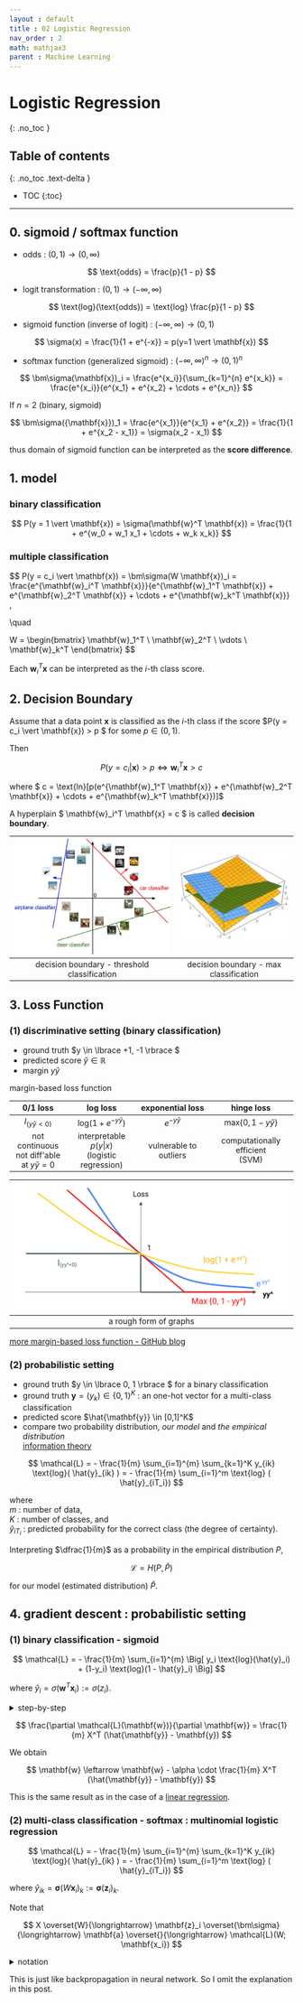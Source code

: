 ```yaml
---
layout : default
title : 02 Logistic Regression
nav_order : 2
math: mathjax3
parent : Machine Learning
---
```


# Logistic Regression
{: .no_toc }

## Table of contents
{: .no_toc .text-delta }

- TOC
{:toc}

---

## 0. sigmoid / softmax function

- odds : $(0, 1) \rightarrow (0, \infty)$

$$
\text{odds} = \frac{p}{1 - p}
$$

- logit transformation : $(0, 1) \rightarrow (-\infty, \infty)$

$$
\text{log}(\text{odds}) = \text{log} \frac{p}{1 - p}
$$

- sigmoid function (inverse of logit) : $(-\infty, \infty) \rightarrow (0, 1)$

$$
\sigma(x) = \frac{1}{1 + e^{-x}} = p(y=1 \vert \mathbf{x})
$$

- softmax function (generalized sigmoid) : $(-\infty, \infty)^n \rightarrow (0, 1)^n$

$$
\bm\sigma(\mathbf{x})_i = \frac{e^{x_i}}{\sum_{k=1}^{n} e^{x_k}} = \frac{e^{x_i}}{e^{x_1} + e^{x_2} + \cdots + e^{x_n}}
$$

If $n=2$ (binary, sigmoid)

$$
\bm\sigma({\mathbf{x}})_1 = \frac{e^{x_1}}{e^{x_1} + e^{x_2}} = \frac{1}{1 + e^{x_2 - x_1}} = \sigma(x_2 - x_1)
$$

thus domain of sigmoid function can be interpreted as the **score difference**.


## 1. model

### binary classification

$$
P(y = 1 \vert \mathbf{x}) 
= \sigma(\mathbf{w}^T \mathbf{x})
= \frac{1}{1 + e^{w_0 + w_1 x_1 + \cdots + w_k x_k}}
$$


### multiple classification

$$
P(y = c_i \vert \mathbf{x})
= \bm\sigma(W \mathbf{x})_i
= \frac{e^{\mathbf{w}_i^T \mathbf{x}}}{e^{\mathbf{w}_1^T \mathbf{x}} + e^{\mathbf{w}_2^T \mathbf{x}} + \cdots + e^{\mathbf{w}_k^T \mathbf{x}}}
,

\quad

W = 
\begin{bmatrix} 
    \mathbf{w}_1^T \\
    \mathbf{w}_2^T \\ 
    \vdots \\
    \mathbf{w}_k^T
\end{bmatrix}
$$

Each $\mathbf{w}_i^T \mathbf{x}$ can be interpreted as the *i*-th class score.


## 2. Decision Boundary

Assume that a data point $\mathbf{x}$ is classified as the *i*-th class if the score $P(y = c_i \vert \mathbf{x}) > p $ for some $p \in (0, 1)$.

Then

$$
P(y = c_i \vert \mathbf{x}) > p
\iff 
\mathbf{w}_i^T \mathbf{x} > c
$$

where $ c = \text{ln}[p(e^{\mathbf{w}_1^T \mathbf{x}} + e^{\mathbf{w}_2^T \mathbf{x}} + \cdots + e^{\mathbf{w}_k^T \mathbf{x}})]$

A hyperplain $ \mathbf{w}_i^T \mathbf{x} = c $ is called **decision boundary**.

|![decision boundary - threshold classification](/docs/MachineLearning/images/decisionboundary_threshold.jpeg)|![decision boundary - max classification](/docs/MachineLearning/images/decisionboundary_max.png)|
|:---:|:---:|
|decision boundary - threshold classification|decision boundary - max classification|


## 3. Loss Function 

### (1) discriminative setting (binary classification)

- ground truth $y \in \lbrace +1, -1 \rbrace $
- predicted score $\hat{y} \in \mathbb{R}$
- margin $y \hat{y}$

margin-based loss function

|0/1 loss|log loss|exponential loss|hinge loss|
|:---:|:---:|:---:|:---:|
|$I_{(y\hat{y}<0)}$|$\text{log}(1 + e^{-y \hat{y}})$|$e^{-y \hat{y}}$|$\text{max}\lbrace 0, 1- y \hat{y} \rbrace$|
|not continuous <br/> not diff'able <br/> at $y \hat{y}=0$|interpretable <br/> $p(y \vert x)$ <br/> (logistic regression)|vulnerable to outliers|computationally efficient <br/> (SVM)|


|![a rough form of graphs](/docs/MachineLearning/images/margin-based_loss_functions.png)|
|:---:|
|a rough form of graphs|

[more margin-based loss function - GitHub blog](http://juliaml.github.io/LossFunctions.jl/stable/losses/margin/)


### (2) probabilistic setting

- ground truth $y \in \lbrace 0, 1 \rbrace $ for a binary classification
- ground truth $\mathbf{y} = (y_k) \in \lbrace 0, 1 \rbrace ^K$ : an one-hot vector for a multi-class classification
- predicted score $\hat{\mathbf{y}} \in [0,1]^K$
- compare two probability distribution, *our model* and *the empirical distribution*  
[information theory](/docs/Statistics/InformationTheory.md#3-cross-entropyhpq-and-mle)

$$
\mathcal{L} = - \frac{1}{m} \sum_{i=1}^{m} \sum_{k=1}^K y_{ik} \text{log}( \hat{y}_{ik} ) = - \frac{1}{m} \sum_{i=1}^m \text{log} ( \hat{y}_{iT_i})
$$

where  
$m$ : number of data,  
$K$ : number of classes, and  
$\hat{y}_{iT_i}$ : predicted probability for the correct class (the degree of certainty).

Interpreting $\dfrac{1}{m}$ as a probability in the empirical distribution $P$, 

$$
\mathcal{L} = H(P, \hat{P})
$$

for our model (estimated distribution) $\hat{P}$.


## 4. gradient descent : probabilistic setting

### (1) binary classification - sigmoid

$$
\mathcal{L} = - \frac{1}{m} \sum_{i=1}^{m} \Big[ y_i \text{log}(\hat{y}_i) + (1-y_i) \text{log}(1 - \hat{y}_i) \Big]
$$

where $\hat{y}_i = \sigma(\mathbf{w}^T\mathbf{x}_i) := \sigma(z_i)$.

<details>
    <summary> step-by-step </summary>

Note that $\sigma^\prime(x) = \sigma(x) \big( 1 - \sigma(x) \big)$.

Let

$$
\begin{align*}
    l_0(\mathbf{w})
    &= (1-y_i) \text{log}(1 - \hat{y}_i) \\
    &= (1-y_i) \text{log} \big( 1 - \sigma(\mathbf{w}^T\mathbf{x}_i) \big) \\
    \\
    l_1(\mathbf{w}) 
    &= y_i \text{log}(\hat{y}_i) \\
    &= y_i \text{log} \big( \sigma(\mathbf{w}^T\mathbf{x}_i) \big)
\end{align*}
$$

Then,

$$
\begin{align*}
    \frac{\partial l_0(\mathbf{w})}{\partial w_j}
    &= (1 - y_i) \frac{1}{1-\sigma(z_i)} \Big[ -\sigma(z_i) \big( 1-\sigma(z_i) \big) \Big] \frac{\partial \mathbf{w}^T \mathbf{x}_i}{\partial w_j} \\
    &= - (1-y_i) \sigma(z_i) x_{ij} \\
    \\
    \frac{\partial l_1(\mathbf{w})}{\partial w_j}
    &= y_i \frac{1}{\sigma(z_i)} \Big[ \sigma(z_i) \big( 1-\sigma(z_i) \big) \Big] \frac{\partial \mathbf{w}^T \mathbf{x}_i}{\partial w_j} \\
    &= y_i \big( 1-\sigma(z_i) \big) x_{ij} \\
    \\
    \frac{\partial l_0(\mathbf{w})}{\partial w_j} + \frac{\partial l_1(\mathbf{w})}{\partial w_j}
    &= - x_{ij} \big( \sigma(z_i) - y_i \big) \\
    &= - x_{ij} \big( \hat{y}_i - y_i \big)
\end{align*}
$$

Therefore,

$$
\begin{align*}
    \frac{\partial \mathcal{L}}{\partial w_j} 
    &= \frac{1}{m} \sum_{i=1}^{m} x_{ij} \big( \sigma(z_i) - y_i \big) \\
    &= \frac{1}{m} 
    \begin{bmatrix}
        x_{1j} \\
        x_{2j} \\
        \vdots \\
        x_{mj}
    \end{bmatrix}^T
    (\hat{\mathbf{y}} - \mathbf{y})
\end{align*}
$$

Note that 
$
\begin{bmatrix}
    x_{1j} \\
    x_{2j} \\
    \vdots \\
    x_{mj}
\end{bmatrix}
$
is the *j*-th column of the feature matrix $X$.

Hence, 

</details>

$$
\frac{\partial \mathcal{L}(\mathbf{w})}{\partial \mathbf{w}}
= \frac{1}{m} X^T (\hat{\mathbf{y}} - \mathbf{y})
$$

We obtain

$$
\mathbf{w} 
\leftarrow 
\mathbf{w} - \alpha \cdot \frac{1}{m} X^T (\hat{\mathbf{y}} - \mathbf{y})
$$

This is the same result as in the case of a [linear regression](/docs/MachineLearning/01LinearRegression.md#gradient-descent).


### (2) multi-class classification - softmax : multinomial logistic regression

$$
\mathcal{L} 
= - \frac{1}{m} \sum_{i=1}^{m} \sum_{k=1}^K y_{ik} \text{log}( \hat{y}_{ik} ) 
= - \frac{1}{m} \sum_{i=1}^m \text{log} ( \hat{y}_{iT_i}) 
$$

where $\hat{y}_{ik} = \bm\sigma (W\mathbf{x}_i)_k := \bm\sigma (\mathbf{z}_i)_k$.

Note that 

$$
X \overset{W}{\longrightarrow} 
\mathbf{z}_i \overset{\bm\sigma}{\longrightarrow} 
\mathbf{a} \overset{}{\longrightarrow}
\mathcal{L}(W; \mathbf{x_i})
$$

<details>
    <summary> notation </summary>

where 

$$
\begin{align*}
    X &=\begin{bmatrix}
            \mathbf{x}_1^T \\
            \mathbf{x}_2^T \\ 
            \vdots \\
            \mathbf{x}_m^T
        \end{bmatrix} 
      &&= \begin{bmatrix}
            1 & x_{11} & x_{12} & \cdots & x_{1n} \\
            1 & x_{21} & x_{22} & \cdots & x_{2n} \\
            \vdots & \vdots & \vdots & \ddots & \vdots \\
            1 & x_{m1} & x_{m2} & \cdots & x_{mn} \\
        \end{bmatrix} \\
    W &=\begin{bmatrix} 
            \mathbf{w}_1^T \\
            \mathbf{w}_2^T \\ 
            \vdots \\
            \mathbf{w}_K^T
        \end{bmatrix}
      &&= \begin{bmatrix} 
            w_{10} & w_{11} & w_{12} & \cdots & w_{1n} \\
            w_{20} & w_{21} & w_{22} & \cdots & w_{2n} \\
            \vdots & \vdots & \vdots & \ddots & \vdots \\
            w_{K0} & w_{K1} & w_{K2} & \cdots & w_{Kn} \\
        \end{bmatrix} \\
    \mathbf{z}_i &= W \mathbf{x}_i 
                 &&= \begin{bmatrix} 
                        \mathbf{w}_1^T \mathbf{x}_i \\
                        \mathbf{w}_2^T \mathbf{x}_i \\ 
                        \vdots \\
                        \mathbf{w}_K^T \mathbf{x}_i
                    \end{bmatrix} \\
    \quad \mathbf{a} &= \bm\sigma(\mathbf{z}_i) = \hat{\mathbf{y}}_i 
                     &&=  \begin{bmatrix} 
                            \hat{y}_{i1} \\
                            \hat{y}_{i2} \\
                            \vdots \\
                            \hat{y}_{iK}
                        \end{bmatrix} \\
    \quad \mathcal{L}(W; \mathbf{x_i}) &= \mathcal{L} &&= - \frac{1}{m} \sum_{i=1}^m \mathbf{y}_i^T \text{log} ( \mathbf{a} )
\end{align*}
$$

</details>

This is just like backpropagation in neural network. So I omit the explanation in this post.
